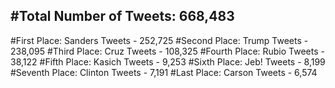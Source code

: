 #Total Number of Tweets: 668,483 
---
#First Place: Sanders Tweets - 252,725
#Second Place: Trump Tweets - 238,095
#Third Place: Cruz Tweets - 108,325
#Fourth Place: Rubio Tweets - 38,122
#Fifth Place: Kasich Tweets - 9,253
#Sixth Place: Jeb! Tweets - 8,199
#Seventh Place: Clinton Tweets - 7,191
#Last Place: Carson Tweets - 6,574
